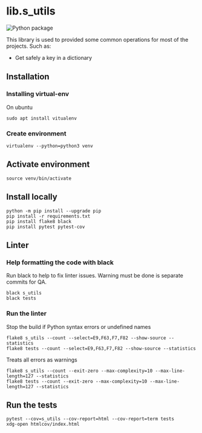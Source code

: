 # lib.s_utils

![Python package](https://github.com/soft-r-evolution/lib.s_utils/workflows/Python%20package/badge.svg)

This library is used to provided some common operations for most of the projects. Such as:

* Get safely a key in a dictionary

## Installation

### Installing virtual-env

On ubuntu

```
sudo apt install vitualenv
```

### Create environment

```
virtualenv --python=python3 venv
```

## Activate environment

```
source venv/bin/activate
```

## Install locally

```
python -m pip install --upgrade pip
pip install -r requirements.txt
pip install flake8 black
pip install pytest pytest-cov
```

## Linter

### Help formatting the code with black

Run black to help to fix linter issues. Warning must be done is separate commits for QA.

```
black s_utils
black tests
```

### Run the linter

Stop the build if Python syntax errors or undefined names

```
flake8 s_utils --count --select=E9,F63,F7,F82 --show-source --statistics
flake8 tests --count --select=E9,F63,F7,F82 --show-source --statistics
```

Treats all errors as warnings

```
flake8 s_utils --count --exit-zero --max-complexity=10 --max-line-length=127 --statistics
flake8 tests --count --exit-zero --max-complexity=10 --max-line-length=127 --statistics
```

## Run the tests

```
pytest --cov=s_utils --cov-report=html --cov-report=term tests
xdg-open htmlcov/index.html
```
